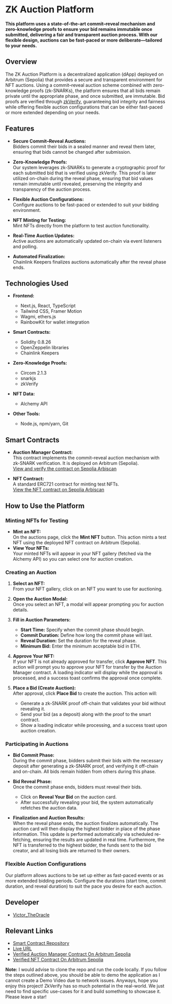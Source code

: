 # ZK Auction Platform

**This platform uses a state-of-the-art commit–reveal mechanism and zero-knowledge proofs to ensure your bid remains immutable once submitted, delivering a fair and transparent auction process. With our flexible design, auctions can be fast-paced or more deliberate—tailored to your needs.**

## Overview

The ZK Auction Platform is a decentralized application (dApp) deployed on Arbitrum (Sepolia) that provides a secure and transparent environment for NFT auctions. Using a commit–reveal auction scheme combined with zero-knowledge proofs (zk-SNARKs), the platform ensures that all bids remain private until the appropriate phase, and once submitted, are immutable. Bid proofs are verified through [zkVerify](https://docs.zkverify.io/), guaranteeing bid integrity and fairness while offering flexible auction configurations that can be either fast-paced or more extended depending on your needs.


## Features

- **Secure Commit–Reveal Auctions:**  
  Bidders commit their bids in a sealed manner and reveal them later, ensuring that bids cannot be changed after submission.
  
- **Zero-Knowledge Proofs:**  
  Our system leverages zk-SNARKs to generate a cryptographic proof for each submitted bid that is verified using zkVerify. This proof is later utilized on-chain during the reveal phase, ensuring that bid values remain immutable until revealed, preserving the integrity and transparency of the auction process.
  
- **Flexible Auction Configurations:**  
  Configure auctions to be fast-paced or extended to suit your bidding environment.
  
- **NFT Minting for Testing:**  
  Mint NFTs directly from the platform to test auction functionality.
  
- **Real-Time Auction Updates:**  
  Active auctions are automatically updated on-chain via event listeners and polling.
  
- **Automated Finalization:**  
  Chainlink Keepers finalizes auctions automatically after the reveal phase ends.

## Technologies Used

- **Frontend:**  
  - Next.js, React, TypeScript  
  - Tailwind CSS, Framer Motion  
  - Wagmi, ethers.js  
  - RainbowKit for wallet integration
  
- **Smart Contracts:**  
  - Solidity 0.8.26  
  - OpenZeppelin libraries  
  - Chainlink Keepers
  
- **Zero-Knowledge Proofs:**  
  - Circom 2.1.3  
  - snarkjs
  - zkVerify
  
- **NFT Data:**  
  - Alchemy API
  
- **Other Tools:**  
  - Node.js, npm/yarn, Git

## Smart Contracts

- **Auction Manager Contract:**  
  This contract implements the commit–reveal auction mechanism with zk-SNARK verification. It is deployed on Arbitrum (Sepolia).  
  [View and verify the contract on Sepolia Arbiscan](https://sepolia.arbiscan.io/address/0x11013fdeab5af8b90c0237e1801b2d56d047db98)

- **NFT Contract:**  
  A standard ERC721 contract for minting test NFTs.  
  [View the NFT contract on Sepolia Arbiscan](https://sepolia.arbiscan.io/address/0xa39501fa04a52ba2a783d686f01db0f52ab50da7)

## How to Use the Platform

### Minting NFTs for Testing

- **Mint an NFT:**  
  On the auctions page, click the **Mint NFT** button. This action mints a test NFT using the deployed NFT contract on Arbitrum (Sepolia).  
- **View Your NFTs:**  
  Your minted NFTs will appear in your NFT gallery (fetched via the Alchemy API) so you can select one for auction creation.

### Creating an Auction

1. **Select an NFT:**  
   From your NFT gallery, click on an NFT you want to use for auctioning.
   
2. **Open the Auction Modal:**  
   Once you select an NFT, a modal will appear prompting you for auction details.

3. **Fill in Auction Parameters:**  
   - **Start Time:** Specify when the commit phase should begin.
   - **Commit Duration:** Define how long the commit phase will last.
   - **Reveal Duration:** Set the duration for the reveal phase.
   - **Minimum Bid:** Enter the minimum acceptable bid in ETH.
   
4. **Approve Your NFT:**  
   If your NFT is not already approved for transfer, click **Approve NFT**. This action will prompt you to approve your NFT for transfer by the Auction Manager contract. A loading indicator will display while the approval is processed, and a success toast confirms the approval once complete.

5. **Place a Bid (Create Auction):**  
   After approval, click **Place Bid** to create the auction. This action will:
   - Generate a zk-SNARK proof off-chain that validates your bid without revealing it.
   - Send your bid (as a deposit) along with the proof to the smart contract.
   - Show a loading indicator while processing, and a success toast upon auction creation.
   
### Participating in Auctions

- **Bid Commit Phase:**  
  During the commit phase, bidders submit their bids with the necessary deposit after generating a zk-SNARK proof, and verifying it off-chain and on-chain. All bids remain hidden from others during this phase.

- **Bid Reveal Phase:**  
  Once the commit phase ends, bidders must reveal their bids.  
  - Click on **Reveal Your Bid** on the auction card.
  - After successfully revealing your bid, the system automatically refetches the auction data.
  
- **Finalization and Auction Results:**  
  When the reveal phase ends, the auction finalizes automatically. The auction card will then display the highest bidder in place of the phase information. This update is performed automatically via scheduled re-fetching, ensuring the results are updated in real time. Furthermore, the NFT is transferred to the highest bidder, the funds sent to the bid creator, and all losing bids are returned to their owners.

### Flexible Auction Configurations

Our platform allows auctions to be set up either as fast-paced events or as more extended bidding periods. Configure the durations (start time, commit duration, and reveal duration) to suit the pace you desire for each auction.

## Developer

- [Victor_TheOracle](https://x.com/victorokpukpan_)

## Relevant Links

- [Smart Contract Repository](https://github.com/Victor-Okpukpan/zk-auction-contract)
- [Live URL](https://zk-auction.vercel.app/)
- [Verified Auction Manager Contract On Arbitrum Sepolia](https://sepolia.arbiscan.io/address/0x11013fdeab5af8b90c0237e1801b2d56d047db98)
- [Verified NFT Contract On Arbitrum Sepolia](https://sepolia.arbiscan.io/address/0xa39501fa04a52ba2a783d686f01db0f52ab50da7)

**Note:** I would advise to clone the repo and run the code locally. If you follow the steps outlined above, you should be able to demo the application as I cannot create a Demo Video due to network issues. Anyways, hope you enjoy this project! ZkVerify has so much potential in the real-world. We just need to find  specific use-cases for it and build something to showcase it. Please leave a star! 